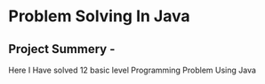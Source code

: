 # Problem Solving In Java

## Project Summery -
 Here I Have solved 12 basic level Programming Problem Using Java
